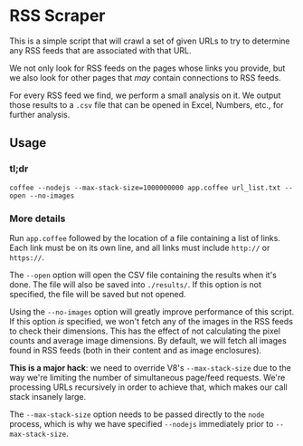 # RSS Scraper

This is a simple script that will crawl a set of given URLs to try to determine any RSS feeds that are associated with that URL.

We not only look for RSS feeds on the pages whose links you provide, but we also look for other pages that *may* contain connections to RSS feeds.

For every RSS feed we find, we perform a small analysis on it. We output those results to a `.csv` file that can be opened in Excel, Numbers, etc., for further analysis.

## Usage

### tl;dr

	coffee --nodejs --max-stack-size=1000000000 app.coffee url_list.txt --open --no-images

### More details
Run `app.coffee` followed by the location of a file containing a list of links. Each link must be on its own line, and all links must include `http://` or `https://`.

The `--open` option will open the CSV file containing the results when it's done. The file will also be saved into `./results/`. If this option is not specified, the file will be saved but not opened.

Using the `--no-images` option will greatly improve performance of this script. If this option *is* specified, we won't fetch any of the images in the RSS feeds to check their dimensions. This has the effect of not calculating the pixel counts and average image dimensions. By default, we will fetch all images found in RSS feeds (both in their content and as image enclosures).

**This is a major hack**: we need to override V8's `--max-stack-size` due to the way we're limiting the number of simultaneous page/feed requests. We're processing URLs recursively in order to achieve that, which makes our call stack insanely large. 

The `--max-stack-size` option needs to be passed directly to the `node` process, which is why we have specified `--nodejs` immediately prior to `--max-stack-size`.